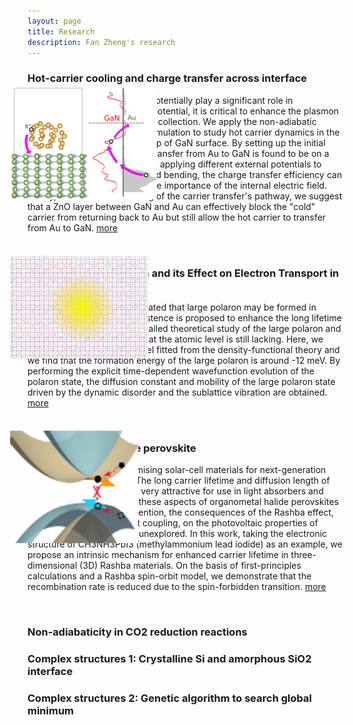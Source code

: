 ```yaml
---
layout: page
title: Research
description: Fan Zheng's research
---
```


### Hot-carrier cooling and charge transfer across interface

<IMG STYLE="position:absolute; TOP:195px; LEFT:200px; WIDTH:235px; HEIGHT:180px" SRC="GaN.png">

Plasmon photochemistry can potentially play a significant role in photocatalysis. 
To realize this potential, it is critical to enhance the plasmon excited hot 
carrier transfer and collection. We apply the non-adiabatic molecular dynamics (NAMD)
simulation to study hot carrier dynamics in the system of Au nanocluster on 
top of GaN surface. By setting up the initial excited hole in Au, the carrier 
transfer from Au to GaN is found to be on a sub-pico second time scale. By applying 
different external potentials to mimic the Schottky-barrier band bending, the 
charge transfer efficiency can be enhanced, demonstrating the importance of the 
internal electric field. Finally, with the understanding of the carrier transfer's 
pathway, we suggest that a ZnO layer between GaN and Au can effectively block the 
"cold" carrier from returning back to Au but still allow the hot carrier to transfer 
from Au to GaN. [more](https://doi.org/10.1021/acs.jpclett.9b02402)

<br/>

### Large Polaron Formation and its Effect on Electron Transport in Halide Perovskite

<IMG STYLE="position:absolute; TOP:465px; LEFT:200px; WIDTH:221px; HEIGHT:165px" SRC="polaron.png">

Many experiments have indicated that large polaron may be formed in hybrid 
perovskite, and its existence is proposed to enhance the long lifetime for 
the carriers. However, detailed theoretical study of the large polaron and 
its effect on carrier transport at the atomic level is still lacking. Here, 
we implement tight-binding model fitted from the density-functional theory 
and we find that the formation energy of the large polaron is around -12 meV. 
By performing the explicit time-dependent wavefunction evolution of the polaron 
state, the diffusion constant and mobility of the large polaron state driven 
by the dynamic disorder and the sublattice vibration are obtained. 
[more](http://dx.doi.org/10.1039/C8EE03369B)

<br/>

### Rashba effect in halide perovskite

<IMG STYLE="position:absolute; TOP:745px; LEFT:200px; WIDTH:205px; HEIGHT:180px" SRC="rashba.png">

Halide perovskites are promising solar-cell materials for next-generation 
photovoltaic applications. The long carrier lifetime and diffusion length of 
these materials make them very attractive for use in light absorbers and carrier 
transporters. While these aspects of organometal halide perovskites have attracted 
the most attention, the consequences of the Rashba effect, driven by strong spin-
orbit coupling, on the photovoltaic properties of these materials are largely 
unexplored. In this work, taking the electronic structure of CH3NH3PbI3 
(methylammonium lead iodide) as an example, we propose an intrinsic mechanism 
for enhanced carrier lifetime in three-dimensional (3D) Rashba materials. 
On the basis of first-principles calculations and a Rashba spin-orbit model, 
we demonstrate that the recombination rate is reduced due to the spin-forbidden 
transition. [more](http://dx.doi.org/10.1021/acs.nanolett.5b01854)

<br/>

### Non-adiabaticity in CO2 reduction reactions

### Complex structures 1: Crystalline Si and amorphous SiO2 interface

### Complex structures 2: Genetic algorithm to search global minimum



